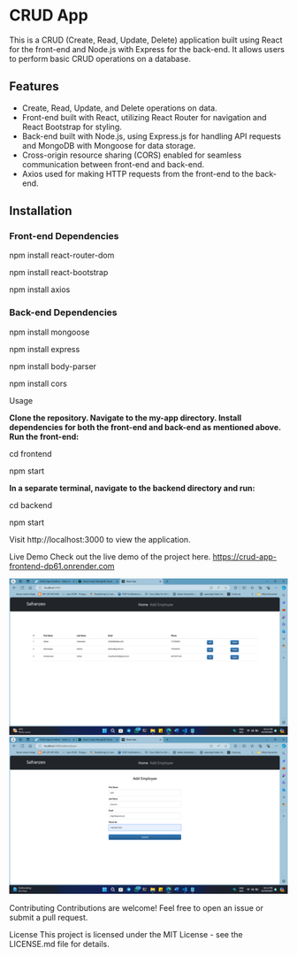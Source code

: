 # CRUD App

This is a CRUD (Create, Read, Update, Delete) application built using React for the front-end and Node.js with Express for the back-end. It allows users to perform basic CRUD operations on a database.

## Features

- Create, Read, Update, and Delete operations on data.
- Front-end built with React, utilizing React Router for navigation and React Bootstrap for styling.
- Back-end built with Node.js, using Express.js for handling API requests and MongoDB with Mongoose for data storage.
- Cross-origin resource sharing (CORS) enabled for seamless communication between front-end and back-end.
- Axios used for making HTTP requests from the front-end to the back-end.


## Installation

### Front-end Dependencies

npm install react-router-dom

npm install react-bootstrap

npm install axios


### Back-end Dependencies

npm install mongoose

npm install express

npm install body-parser

npm install cors




Usage

**Clone the repository.
Navigate to the my-app directory.
Install dependencies for both the front-end and back-end as mentioned above.
Run the front-end:**

cd frontend

npm start


**In a separate terminal, navigate to the backend directory and run:**

cd backend

npm start


Visit http://localhost:3000 to view the application.

Live Demo
Check out the live demo of the project here.
https://crud-app-frontend-dp61.onrender.com

![image](https://github.com/QuantumCoderPro/CRUD_App/blob/master/Screenshot%20(1182).png)
![image](https://github.com/QuantumCoderPro/CRUD_App/blob/master/Screenshot%20(1183).png)


Contributing
Contributions are welcome! Feel free to open an issue or submit a pull request.

License
This project is licensed under the MIT License - see the LICENSE.md file for details.

